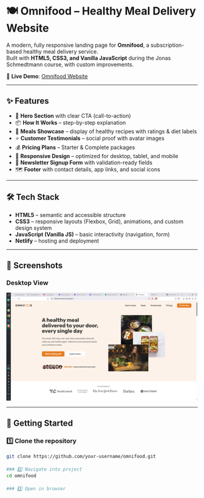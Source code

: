 # 🍽️ Omnifood – Healthy Meal Delivery Website

A modern, fully responsive landing page for **Omnifood**, a subscription-based healthy meal delivery service.  
Built with **HTML5, CSS3, and Vanilla JavaScript** during the Jonas Schmedtmann course, with custom improvements.

🔗 **Live Demo**: [Omnifood Website](https://vikashomnifood.netlify.app/)

---

## ✨ Features

- 🎯 **Hero Section** with clear CTA (call-to-action)
- 📦 **How It Works** – step-by-step explanation
- 🥗 **Meals Showcase** – display of healthy recipes with ratings & diet labels
- ⭐ **Customer Testimonials** – social proof with avatar images
- 💰 **Pricing Plans** – Starter & Complete packages
- 📱 **Responsive Design** – optimized for desktop, tablet, and mobile
- 📩 **Newsletter Signup Form** with validation-ready fields
- 🗺️ **Footer** with contact details, app links, and social icons

---

## 🛠️ Tech Stack

- **HTML5** – semantic and accessible structure
- **CSS3** – responsive layouts (Flexbox, Grid), animations, and custom design system
- **JavaScript (Vanilla JS)** – basic interactivity (navigation, form)
- **Netlify** – hosting and deployment

---

## 📸 Screenshots

### Desktop View
![Desktop Screenshot](./screenshots/desktop.png)


---

## 🚀 Getting Started

### 1️⃣ Clone the repository
```bash
git clone https://github.com/your-username/omnifood.git

### 2️⃣ Navigate into project
cd omnifood

### 3️⃣ Open in browser
